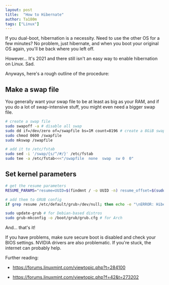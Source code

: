 ```yaml
---
layout: post
title:  "How to Hibernate"
author: Ta180m
tags: ["Linux"]
---
```



If you dual-boot, hibernation is a necessity. Need to use the other OS for a few minutes? No problem, just hibernate, and when you boot your original OS again, you'll be back where you left off.

However... It's 2021 and there still isn't an easy way to enable hibernation on Linux. Sad.

Anyways, here's a rough outline of the procedure:

## Make a swap file

You generally want your swap file to be at least as big as your RAM, and if you do a lot of swap-intensive stuff, you might even need a bigger swap file.

```sh
# create a swap file
sudo swapoff -a # disable all swap
sudo dd if=/dev/zero of=/swapfile bs=1M count=8196 # create a 8GiB swap file
sudo chmod 0600 /swapfile
sudo mkswap /swapfile

# add it to /etc/fstab
sudo sed -i '/swap/{s/^/#/}' /etc/fstab
sudo tee -a /etc/fstab<<<"/swapfile  none  swap  sw 0  0"
```

## Set kernel parameters

```sh
# get the resume parameters
RESUME_PARAMS="resume=UUID=$(findmnt / -o UUID -n) resume_offset=$(sudo filefrag -v /swapfile|awk 'NR==4{gsub(/\./,"");print $4;}') "

# add them to GRUB config
if grep resume /etc/default/grub>/dev/null; then echo -e "\nERROR: Hibernation already configured. Remove the existing configuration from /etc/default/grub and add these parameters instead:\n$RESUME_PARAMS";else sudo sed -i "s/GRUB_CMDLINE_LINUX_DEFAULT=\"/GRUB_CMDLINE_LINUX_DEFAULT=\"$RESUME_PARAMS/" /etc/default/grub;fi

sudo update-grub # for Debian-based distros
sudo grub-mkconfig -o /boot/grub/grub.cfg # for Arch
```

And... that's it!

If you have problems, make sure secure boot is disabled and check your BIOS settings. NVIDIA drivers are also problematic. If you're stuck, the internet can probably help.


Further reading:

 - https://forums.linuxmint.com/viewtopic.php?t=284100

 - https://forums.linuxmint.com/viewtopic.php?f=42&t=273202

